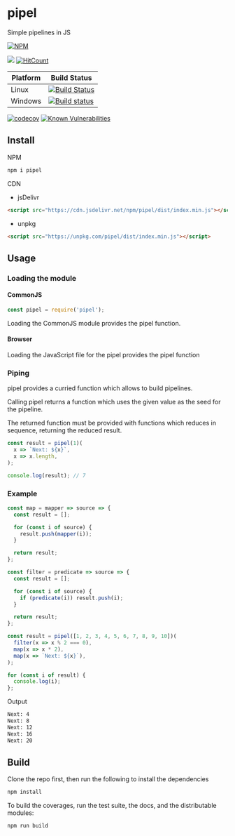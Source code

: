 # pipel

Simple pipelines in JS

[![NPM](https://nodei.co/npm/pipel.png)](https://nodei.co/npm/pipel/)

[![](https://data.jsdelivr.com/v1/package/npm/pipel/badge)](https://www.jsdelivr.com/package/npm/pipel)
[![HitCount](http://hits.dwyl.io/lxsmnsyc/pipel.svg)](http://hits.dwyl.io/lxsmnsyc/pipel)

| Platform | Build Status |
| --- | --- |
| Linux | [![Build Status](https://travis-ci.org/LXSMNSYC/pipel.svg?branch=master)](https://travis-ci.org/LXSMNSYC/pipel) |
| Windows | [![Build status](https://ci.appveyor.com/api/projects/status/mkjwe462uk80axx4?svg=true)](https://ci.appveyor.com/project/LXSMNSYC/pipel) |


[![codecov](https://codecov.io/gh/LXSMNSYC/pipel/branch/master/graph/badge.svg)](https://codecov.io/gh/LXSMNSYC/pipel)
[![Known Vulnerabilities](https://snyk.io/test/github/LXSMNSYC/pipel/badge.svg?targetFile=package.json)](https://snyk.io/test/github/LXSMNSYC/pipel?targetFile=package.json)

## Install

NPM

```bash
npm i pipel
```

CDN

* jsDelivr
```html
<script src="https://cdn.jsdelivr.net/npm/pipel/dist/index.min.js"></script>
```

* unpkg
```html
<script src="https://unpkg.com/pipel/dist/index.min.js"></script>
```

## Usage

### Loading the module

#### CommonJS

```js
const pipel = require('pipel');
```

Loading the CommonJS module provides the pipel function.

#### Browser

Loading the JavaScript file for the pipel provides the pipel function

### Piping

pipel provides a curried function which allows to build pipelines.

Calling pipel returns a function which uses the given value as the seed for the pipeline.

The returned function must be provided with functions which reduces in sequence, returning the reduced result.

```js
const result = pipel(1)(
  x => `Next: ${x}`,
  x => x.length,
);

console.log(result); // 7
```

### Example

```js
const map = mapper => source => {
  const result = [];

  for (const i of source) {
    result.push(mapper(i));
  }

  return result;
};

const filter = predicate => source => {
  const result = [];

  for (const i of source) {
    if (predicate(i)) result.push(i);
  }

  return result;
};

const result = pipel([1, 2, 3, 4, 5, 6, 7, 8, 9, 10])(
  filter(x => x % 2 === 0),
  map(x => x * 2),
  map(x => `Next: ${x}`),
);

for (const i of result) {
  console.log(i);
};
```

Output

```txt
Next: 4
Next: 8
Next: 12
Next: 16
Next: 20
```

## Build

Clone the repo first, then run the following to install the dependencies

```bash
npm install
```

To build the coverages, run the test suite, the docs, and the distributable modules:

```bash
npm run build
```